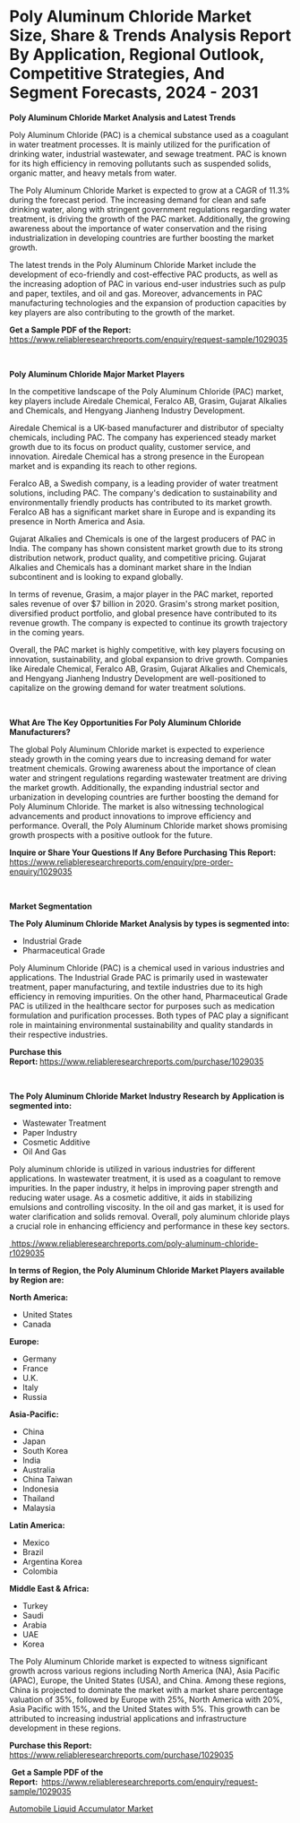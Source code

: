 <p><h1>Poly Aluminum Chloride Market Size, Share & Trends Analysis Report By Application, Regional Outlook, Competitive Strategies, And Segment Forecasts, 2024 - 2031</h1></p><p><strong>Poly Aluminum Chloride Market Analysis and Latest Trends</strong></p>
<p><p>Poly Aluminum Chloride (PAC) is a chemical substance used as a coagulant in water treatment processes. It is mainly utilized for the purification of drinking water, industrial wastewater, and sewage treatment. PAC is known for its high efficiency in removing pollutants such as suspended solids, organic matter, and heavy metals from water.</p><p>The Poly Aluminum Chloride Market is expected to grow at a CAGR of 11.3% during the forecast period. The increasing demand for clean and safe drinking water, along with stringent government regulations regarding water treatment, is driving the growth of the PAC market. Additionally, the growing awareness about the importance of water conservation and the rising industrialization in developing countries are further boosting the market growth.</p><p>The latest trends in the Poly Aluminum Chloride Market include the development of eco-friendly and cost-effective PAC products, as well as the increasing adoption of PAC in various end-user industries such as pulp and paper, textiles, and oil and gas. Moreover, advancements in PAC manufacturing technologies and the expansion of production capacities by key players are also contributing to the growth of the market.</p></p>
<p><strong>Get a Sample PDF of the Report:&nbsp;</strong> <a href="https://www.reliableresearchreports.com/enquiry/request-sample/1029035">https://www.reliableresearchreports.com/enquiry/request-sample/1029035</a></p>
<p>&nbsp;</p>
<p><strong>Poly Aluminum Chloride Major Market Players</strong></p>
<p><p>In the competitive landscape of the Poly Aluminum Chloride (PAC) market, key players include Airedale Chemical, Feralco AB, Grasim, Gujarat Alkalies and Chemicals, and Hengyang Jianheng Industry Development. </p><p>Airedale Chemical is a UK-based manufacturer and distributor of specialty chemicals, including PAC. The company has experienced steady market growth due to its focus on product quality, customer service, and innovation. Airedale Chemical has a strong presence in the European market and is expanding its reach to other regions.</p><p>Feralco AB, a Swedish company, is a leading provider of water treatment solutions, including PAC. The company's dedication to sustainability and environmentally friendly products has contributed to its market growth. Feralco AB has a significant market share in Europe and is expanding its presence in North America and Asia.</p><p>Gujarat Alkalies and Chemicals is one of the largest producers of PAC in India. The company has shown consistent market growth due to its strong distribution network, product quality, and competitive pricing. Gujarat Alkalies and Chemicals has a dominant market share in the Indian subcontinent and is looking to expand globally.</p><p>In terms of revenue, Grasim, a major player in the PAC market, reported sales revenue of over $7 billion in 2020. Grasim's strong market position, diversified product portfolio, and global presence have contributed to its revenue growth. The company is expected to continue its growth trajectory in the coming years.</p><p>Overall, the PAC market is highly competitive, with key players focusing on innovation, sustainability, and global expansion to drive growth. Companies like Airedale Chemical, Feralco AB, Grasim, Gujarat Alkalies and Chemicals, and Hengyang Jianheng Industry Development are well-positioned to capitalize on the growing demand for water treatment solutions.</p></p>
<p>&nbsp;</p>
<p><strong>What Are The Key Opportunities For Poly Aluminum Chloride Manufacturers?</strong></p>
<p><p>The global Poly Aluminum Chloride market is expected to experience steady growth in the coming years due to increasing demand for water treatment chemicals. Growing awareness about the importance of clean water and stringent regulations regarding wastewater treatment are driving the market growth. Additionally, the expanding industrial sector and urbanization in developing countries are further boosting the demand for Poly Aluminum Chloride. The market is also witnessing technological advancements and product innovations to improve efficiency and performance. Overall, the Poly Aluminum Chloride market shows promising growth prospects with a positive outlook for the future.</p></p>
<p><strong>Inquire or Share Your Questions If Any Before Purchasing This Report:</strong> <a href="https://www.reliableresearchreports.com/enquiry/pre-order-enquiry/1029035">https://www.reliableresearchreports.com/enquiry/pre-order-enquiry/1029035</a></p>
<p>&nbsp;</p>
<p><strong>Market Segmentation</strong></p>
<p><strong>The Poly Aluminum Chloride Market Analysis by types is segmented into:</strong></p>
<p><ul><li>Industrial Grade</li><li>Pharmaceutical Grade</li></ul></p>
<p><p>Poly Aluminum Chloride (PAC) is a chemical used in various industries and applications. The Industrial Grade PAC is primarily used in wastewater treatment, paper manufacturing, and textile industries due to its high efficiency in removing impurities. On the other hand, Pharmaceutical Grade PAC is utilized in the healthcare sector for purposes such as medication formulation and purification processes. Both types of PAC play a significant role in maintaining environmental sustainability and quality standards in their respective industries.</p></p>
<p><strong>Purchase this Report:&nbsp;</strong><a href="https://www.reliableresearchreports.com/purchase/1029035">https://www.reliableresearchreports.com/purchase/1029035</a></p>
<p>&nbsp;</p>
<p><strong>The Poly Aluminum Chloride Market Industry Research by Application is segmented into:</strong></p>
<p><ul><li>Wastewater Treatment</li><li>Paper Industry</li><li>Cosmetic Additive</li><li>Oil And Gas</li></ul></p>
<p><p>Poly aluminum chloride is utilized in various industries for different applications. In wastewater treatment, it is used as a coagulant to remove impurities. In the paper industry, it helps in improving paper strength and reducing water usage. As a cosmetic additive, it aids in stabilizing emulsions and controlling viscosity. In the oil and gas market, it is used for water clarification and solids removal. Overall, poly aluminum chloride plays a crucial role in enhancing efficiency and performance in these key sectors.</p></p>
<p><a href="https://www.reliableresearchreports.com/poly-aluminum-chloride-r1029035">&nbsp;https://www.reliableresearchreports.com/poly-aluminum-chloride-r1029035</a></p>
<p><strong>In terms of Region, the Poly Aluminum Chloride Market Players available by Region are:</strong></p>
<p>
    <p> <strong> North America: </strong>
        <ul>
            <li>United States</li>
            <li>Canada</li>
        </ul>
        </p> 
    <p> <strong> Europe: </strong>
        <ul>
            <li>Germany</li>
            <li>France</li>
            <li>U.K.</li>
            <li>Italy</li>
            <li>Russia</li>
        </ul>
        </p> 
    <p> <strong> Asia-Pacific: </strong>
        <ul>
            <li>China</li>
            <li>Japan</li>
            <li>South Korea</li>
            <li>India</li>
            <li>Australia</li>
            <li>China Taiwan</li>
            <li>Indonesia</li>
            <li>Thailand</li>
            <li>Malaysia</li>
        </ul>
        </p> 
    <p> <strong> Latin America: </strong>
        <ul>
            <li>Mexico</li>
            <li>Brazil</li>
            <li>Argentina Korea</li>
            <li>Colombia</li>
        </ul>
        </p> 
    <p> <strong> Middle East & Africa: </strong>
        <ul>
            <li>Turkey</li>
            <li>Saudi</li>
            <li>Arabia</li>
            <li>UAE</li>
            <li>Korea</li>
        </ul>
    </p>
    </p>
<p><p>The Poly Aluminum Chloride market is expected to witness significant growth across various regions including North America (NA), Asia Pacific (APAC), Europe, the United States (USA), and China. Among these regions, China is projected to dominate the market with a market share percentage valuation of 35%, followed by Europe with 25%, North America with 20%, Asia Pacific with 15%, and the United States with 5%. This growth can be attributed to increasing industrial applications and infrastructure development in these regions.</p></p>
<p><strong>Purchase this Report: </strong><a href="https://www.reliableresearchreports.com/purchase/1029035">https://www.reliableresearchreports.com/purchase/1029035</a></p>
<p>&nbsp;<strong>Get a Sample PDF of the Report:&nbsp;&nbsp;</strong><a href="https://www.reliableresearchreports.com/enquiry/request-sample/1029035">https://www.reliableresearchreports.com/enquiry/request-sample/1029035</a></p>
<p><strong></strong></p>
<p><p><a href="https://view.publitas.com/reportprime-1/automobile-liquid-accumulator-market-comprehensive-assessment-by-type-application-and-geography/">Automobile Liquid Accumulator Market</a></p></p>